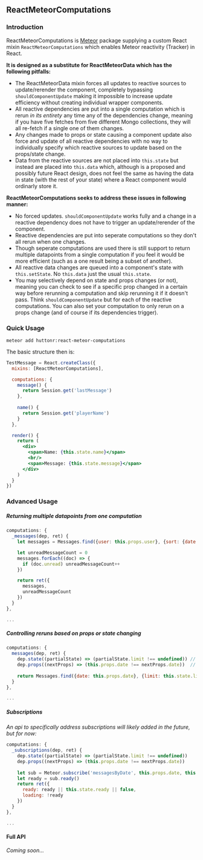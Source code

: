 ## ReactMeteorComputations

### Introduction
ReactMeteorComputations is [Meteor](https://github.com/meteor/meteor) package supplying
a custom React mixin `ReactMeteorComputations` which enables Meteor reactivity (Tracker) in React.

**It is designed as a substitute for ReactMeteorData which has the following pitfalls:**

* The ReactMeteorData mixin forces all updates to reactive sources to update/rerender the component, completely bypassing `shouldComponentUpdate` making it impossible to increase update efficiency without creating individual wrapper components.
* All reactive dependencies are put into a single computation which is rerun *in its entirety* any time any of the dependencies change, meaning if you have five fetches from five different Mongo collections, they will all re-fetch if a single one of them changes.
* Any changes made to props or state causing a component update also force and update of all reactive dependencies with no way to individually specify which reactive sources to update based on the props/state change.
* Data from the reactive sources are not placed into `this.state` but instead are placed into `this.data` which, although is a proposed and possibly future React design, does not feel the same as having the data in state (with the rest of your state) where a React component would ordinarly store it.

**ReactMeteorComputations seeks to address these issues in following manner:**

* No forced updates.  `shouldComponentUpdate` works fully and a change in a reactive dependency does not have to trigger an update/rerender of the component.
* Reactive dependencies are put into seperate computations so they don't all rerun when one changes.
* Though seperate computations are used there is still support to return multiple datapoints from a single computation if you feel it would be more efficient (such as a one result being a subset of another).
* All reactive data changes are queued into a component's state with `this.setState`.  No `this.data` just the usual `this.state`.
* You may selectively depend on state and props changes (or not), meaning you can check to see if a specific prop changed in a certain way before rerunning a computation and skip rerunning it if it doesn't pass.  Think `shouldComponentUpdate` but for each of the reactive computations.  You can also set your computation to only rerun on a props change (and of course if its dependencies trigger).

### Quick Usage

`meteor add huttonr:react-meteor-computations`

The basic structure then is:

```jsx
TestMessage = React.createClass({
  mixins: [ReactMeteorComputations],

  computations: {
    message() {
      return Session.get('lastMessage')
    },
    
    name() {
      return Session.get('playerName')
    }
  },

  render() {
    return (
      <div>
        <span>Name: {this.state.name}</span>
        <br/>
        <span>Message: {this.state.message}</span>
      </div>
    )
  }
})
```

### Advanced Usage
##### Returning multiple datapoints from one computation
```jsx
computations: {
  _messages(dep, ret) {
    let messages = Messages.find({user: this.props.user}, {sort: {date: 1}, limit: 100}).fetch()

    let unreadMessageCount = 0
    messages.forEach((doc) => {
      if (doc.unread) unreadMessageCount++
    })

    return ret({
      messages,
      unreadMessageCount
    })
  }
},

...
```

##### Controlling reruns based on props or state changing
```jsx
computations: {
  messages(dep, ret) {
    dep.state((partialState) => (partialState.limit !== undefined)) // Think of this as a setState hook
    dep.props((nextProps) => (this.props.date !== nextProps.date))  // Think of this as a willReceiveProps hook
  
    return Messages.find({date: this.props.date}, {limit: this.state.limit})
  }
},

...
```

##### Subscriptions
*An api to specifically address subscriptions will likely added in the future, but for now:*
```jsx
computations: {
  _subscriptions(dep, ret) {
    dep.state((partialState) => (partialState.limit !== undefined))
    dep.props((nextProps) => (this.props.date !== nextProps.date))
  
    let sub = Meteor.subscribe('messagesByDate', this.props.date, this.state.limit)
    let ready = sub.ready()
    return ret({
      ready: ready || this.state.ready || false,
      loading: !ready
    })
  }
},

...
```

#### Full API
*Coming soon...*
